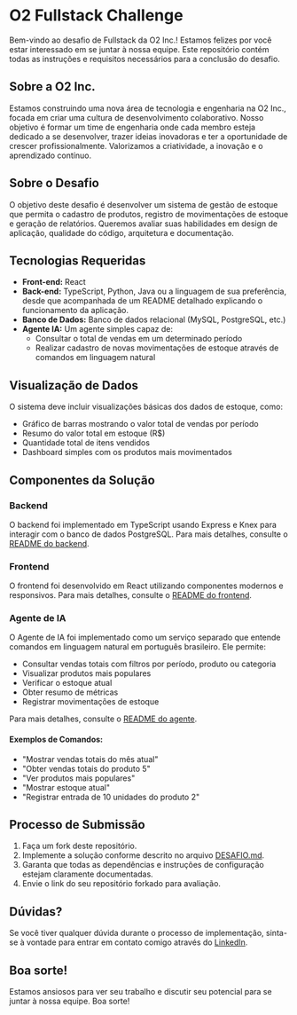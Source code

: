 # O2 Fullstack Challenge

Bem-vindo ao desafio de Fullstack da O2 Inc.! Estamos felizes por você estar interessado em se juntar à nossa equipe. Este repositório contém todas as instruções e requisitos necessários para a conclusão do desafio. 

## Sobre a O2 Inc.

Estamos construindo uma nova área de tecnologia e engenharia na O2 Inc., focada em criar uma cultura de desenvolvimento colaborativo. Nosso objetivo é formar um time de engenharia onde cada membro esteja dedicado a se desenvolver, trazer ideias inovadoras e ter a oportunidade de crescer profissionalmente. Valorizamos a criatividade, a inovação e o aprendizado contínuo.

## Sobre o Desafio

O objetivo deste desafio é desenvolver um sistema de gestão de estoque que permita o cadastro de produtos, registro de movimentações de estoque e geração de relatórios. Queremos avaliar suas habilidades em design de aplicação, qualidade do código, arquitetura e documentação.

## Tecnologias Requeridas

- **Front-end:** React
- **Back-end:** TypeScript, Python, Java ou a linguagem de sua preferência, desde que acompanhada de um README detalhado explicando o funcionamento da aplicação.
- **Banco de Dados:** Banco de dados relacional (MySQL, PostgreSQL, etc.)
- **Agente IA:** Um agente simples capaz de:
  - Consultar o total de vendas em um determinado período
  - Realizar cadastro de novas movimentações de estoque através de comandos em linguagem natural

## Visualização de Dados

O sistema deve incluir visualizações básicas dos dados de estoque, como:
- Gráfico de barras mostrando o valor total de vendas por período
- Resumo do valor total em estoque (R$)
- Quantidade total de itens vendidos
- Dashboard simples com os produtos mais movimentados

## Componentes da Solução

### Backend

O backend foi implementado em TypeScript usando Express e Knex para interagir com o banco de dados PostgreSQL. Para mais detalhes, consulte o [README do backend](./backend/README.md).

### Frontend

O frontend foi desenvolvido em React utilizando componentes modernos e responsivos. Para mais detalhes, consulte o [README do frontend](./frontend/README.md).

### Agente de IA

O Agente de IA foi implementado como um serviço separado que entende comandos em linguagem natural em português brasileiro. Ele permite:

- Consultar vendas totais com filtros por período, produto ou categoria
- Visualizar produtos mais populares
- Verificar o estoque atual
- Obter resumo de métricas
- Registrar movimentações de estoque

Para mais detalhes, consulte o [README do agente](./agent/README.md).

#### Exemplos de Comandos:

- "Mostrar vendas totais do mês atual"
- "Obter vendas totais do produto 5"
- "Ver produtos mais populares"
- "Mostrar estoque atual"
- "Registrar entrada de 10 unidades do produto 2"

## Processo de Submissão

1. Faça um fork deste repositório.
2. Implemente a solução conforme descrito no arquivo [DESAFIO.md](https://github.com/O2-Tech/o2-fullstack-challange/blob/main/DESAFIO.md).
3. Garanta que todas as dependências e instruções de configuração estejam claramente documentadas.
4. Envie o link do seu repositório forkado para avaliação.

## Dúvidas?

Se você tiver qualquer dúvida durante o processo de implementação, sinta-se à vontade para entrar em contato comigo através do [LinkedIn](https://www.linkedin.com/in/jgabrielfreitas/).

## Boa sorte!

Estamos ansiosos para ver seu trabalho e discutir seu potencial para se juntar à nossa equipe. 
Boa sorte!
